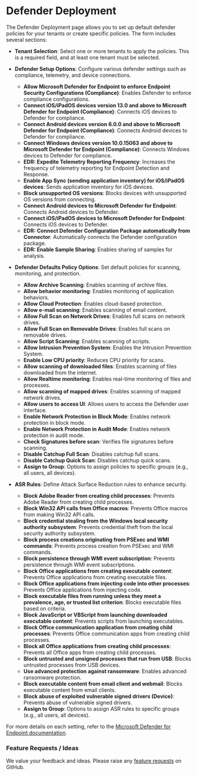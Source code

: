 # Defender Deployment

The Defender Deployment page allows you to set up default defender policies for your tenants or create specific policies. The form includes several sections:

- **Tenant Selection**: Select one or more tenants to apply the policies. This is a required field, and at least one tenant must be selected.

- **Defender Setup Options**: Configure various defender settings such as compliance, telemetry, and device connections.
  - **Allow Microsoft Defender for Endpoint to enforce Endpoint Security Configurations (Compliance)**: Enables Defender to enforce compliance configurations.
  - **Connect iOS/iPadOS devices version 13.0 and above to Microsoft Defender for Endpoint (Compliance)**: Connects iOS devices to Defender for compliance.
  - **Connect Android devices version 6.0.0 and above to Microsoft Defender for Endpoint (Compliance)**: Connects Android devices to Defender for compliance.
  - **Connect Windows devices version 10.0.15063 and above to Microsoft Defender for Endpoint (Compliance)**: Connects Windows devices to Defender for compliance.
  - **EDR: Expedite Telemetry Reporting Frequency**: Increases the frequency of telemetry reporting for Endpoint Detection and Response.
  - **Enable App Sync (sending application inventory) for iOS/iPadOS devices**: Sends application inventory for iOS devices.
  - **Block unsupported OS versions**: Blocks devices with unsupported OS versions from connecting.
  - **Connect Android devices to Microsoft Defender for Endpoint**: Connects Android devices to Defender.
  - **Connect iOS/iPadOS devices to Microsoft Defender for Endpoint**: Connects iOS devices to Defender.
  - **EDR: Connect Defender Configuration Package automatically from Connector**: Automatically connects the Defender configuration package.
  - **EDR: Enable Sample Sharing**: Enables sharing of samples for analysis.

- **Defender Defaults Policy Options**: Set default policies for scanning, monitoring, and protection.
  - **Allow Archive Scanning**: Enables scanning of archive files.
  - **Allow behavior monitoring**: Enables monitoring of application behaviors.
  - **Allow Cloud Protection**: Enables cloud-based protection.
  - **Allow e-mail scanning**: Enables scanning of email content.
  - **Allow Full Scan on Network Drives**: Enables full scans on network drives.
  - **Allow Full Scan on Removable Drives**: Enables full scans on removable drives.
  - **Allow Script Scanning**: Enables scanning of scripts.
  - **Allow Intrusion Prevention System**: Enables the Intrusion Prevention System.
  - **Enable Low CPU priority**: Reduces CPU priority for scans.
  - **Allow scanning of downloaded files**: Enables scanning of files downloaded from the internet.
  - **Allow Realtime monitoring**: Enables real-time monitoring of files and processes.
  - **Allow scanning of mapped drives**: Enables scanning of mapped network drives.
  - **Allow users to access UI**: Allows users to access the Defender user interface.
  - **Enable Network Protection in Block Mode**: Enables network protection in block mode.
  - **Enable Network Protection in Audit Mode**: Enables network protection in audit mode.
  - **Check Signatures before scan**: Verifies file signatures before scanning.
  - **Disable Catchup Full Scan**: Disables catchup full scans.
  - **Disable Catchup Quick Scan**: Disables catchup quick scans.
  - **Assign to Group**: Options to assign policies to specific groups (e.g., all users, all devices).

- **ASR Rules**: Define Attack Surface Reduction rules to enhance security.
  - **Block Adobe Reader from creating child processes**: Prevents Adobe Reader from creating child processes.
  - **Block Win32 API calls from Office macros**: Prevents Office macros from making Win32 API calls.
  - **Block credential stealing from the Windows local security authority subsystem**: Prevents credential theft from the local security authority subsystem.
  - **Block process creations originating from PSExec and WMI commands**: Prevents process creation from PSExec and WMI commands.
  - **Block persistence through WMI event subscription**: Prevents persistence through WMI event subscriptions.
  - **Block Office applications from creating executable content**: Prevents Office applications from creating executable files.
  - **Block Office applications from injecting code into other processes**: Prevents Office applications from injecting code.
  - **Block executable files from running unless they meet a prevalence, age, or trusted list criterion**: Blocks executable files based on criteria.
  - **Block JavaScript or VBScript from launching downloaded executable content**: Prevents scripts from launching executables.
  - **Block Office communication application from creating child processes**: Prevents Office communication apps from creating child processes.
  - **Block all Office applications from creating child processes**: Prevents all Office apps from creating child processes.
  - **Block untrusted and unsigned processes that run from USB**: Blocks untrusted processes from USB devices.
  - **Use advanced protection against ransomware**: Enables advanced ransomware protection.
  - **Block executable content from email client and webmail**: Blocks executable content from email clients.
  - **Block abuse of exploited vulnerable signed drivers (Device)**: Prevents abuse of vulnerable signed drivers.
  - **Assign to Group**: Options to assign ASR rules to specific groups (e.g., all users, all devices).

For more details on each setting, refer to the [Microsoft Defender for Endpoint documentation](https://docs.microsoft.com/en-us/microsoft-365/security/defender-endpoint/microsoft-defender-endpoint?view=o365-worldwide).

### Feature Requests / Ideas

We value your feedback and ideas. Please raise any [feature requests](https://github.com/KelvinTegelaar/CIPP/issues/new?assignees=\&labels=enhancement%2Cno-priority\&projects=\&template=feature.yml\&title=%5BFeature+Request%5D%3A+) on GitHub.
